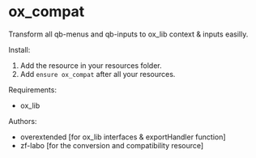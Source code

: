 # ox_compat
Transform all qb-menus and qb-inputs to ox_lib context & inputs easilly.

Install:
1. Add the resource in your resources folder.
2. Add `ensure ox_compat` after all your resources.

Requirements:
- ox_lib

Authors:
- overextended [for ox_lib interfaces & exportHandler function]
- zf-labo [for the conversion and compatibility resource]
